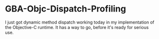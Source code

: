 # GBA-Objc-Dispatch-Profiling

I just got dynamic method dispatch working today in my implementation of the Objective-C runtime. It has a way to go, before it's ready for serious use.
